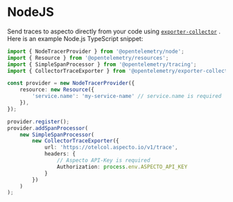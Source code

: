# NodeJS

Send traces to aspecto directly from your code using [`exporter-collector`](https://www.npmjs.com/package/@opentelemetry/exporter-collector) . Here is an example Node.js TypeScript snippet:

```typescript
import { NodeTracerProvider } from '@opentelemetry/node';
import { Resource } from '@opentelemetry/resources';
import { SimpleSpanProcessor } from '@opentelemetry/tracing';
import { CollectorTraceExporter } from '@opentelemetry/exporter-collector';

const provider = new NodeTracerProvider({
    resource: new Resource({
        'service.name': 'my-service-name' // service.name is required
    }),
});

provider.register();
provider.addSpanProcessor(
    new SimpleSpanProcessor(
        new CollectorTraceExporter({
            url: 'https://otelcol.aspecto.io/v1/trace',
            headers: {
                // Aspecto API-Key is required
                Authorization: process.env.ASPECTO_API_KEY
            }
        })
    )
);
```

